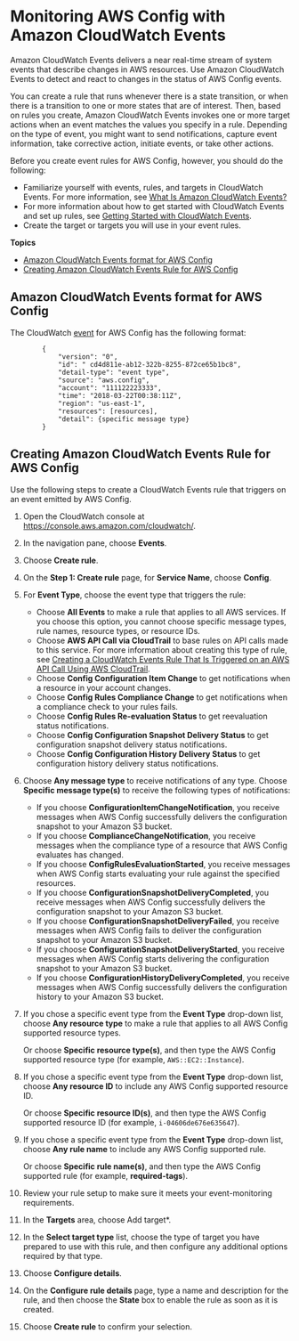 # Monitoring AWS Config with Amazon CloudWatch Events<a name="monitor-config-with-cloudwatchevents"></a>

Amazon CloudWatch Events delivers a near real\-time stream of system events that describe changes in AWS resources\. Use Amazon CloudWatch Events to detect and react to changes in the status of AWS Config events\.

You can create a rule that runs whenever there is a state transition, or when there is a transition to one or more states that are of interest\. Then, based on rules you create, Amazon CloudWatch Events invokes one or more target actions when an event matches the values you specify in a rule\. Depending on the type of event, you might want to send notifications, capture event information, take corrective action, initiate events, or take other actions\. 

Before you create event rules for AWS Config, however, you should do the following: 
+ Familiarize yourself with events, rules, and targets in CloudWatch Events\. For more information, see [What Is Amazon CloudWatch Events?](https://docs.aws.amazon.com/AmazonCloudWatch/latest/events/WhatIsCloudWatchEvents.html)
+ For more information about how to get started with CloudWatch Events and set up rules, see [Getting Started with CloudWatch Events](https://docs.aws.amazon.com/AmazonCloudWatch/latest/events/CWE_GettingStarted.html)\.
+ Create the target or targets you will use in your event rules\.

**Topics**
+ [Amazon CloudWatch Events format for AWS Config](#cloudwatch-event-format-for-awsconfig)
+ [Creating Amazon CloudWatch Events Rule for AWS Config](#create-cloudwatch-events-rule-for-awsconfig)

## Amazon CloudWatch Events format for AWS Config<a name="cloudwatch-event-format-for-awsconfig"></a>

The CloudWatch [event](https://docs.aws.amazon.com/AmazonCloudWatch/latest/events/CloudWatchEventsandEventPatterns.html) for AWS Config has the following format:

```
        {
            "version": "0",
            "id": " cd4d811e-ab12-322b-8255-872ce65b1bc8",
            "detail-type": "event type",
            "source": "aws.config",
            "account": "111122223333",
            "time": "2018-03-22T00:38:11Z",
            "region": "us-east-1",
            "resources": [resources],
            "detail": {specific message type}
        }
```

## Creating Amazon CloudWatch Events Rule for AWS Config<a name="create-cloudwatch-events-rule-for-awsconfig"></a>

Use the following steps to create a CloudWatch Events rule that triggers on an event emitted by AWS Config\.

1. Open the CloudWatch console at [https://console\.aws\.amazon\.com/cloudwatch/]()\.

1. In the navigation pane, choose **Events**\.

1. Choose **Create rule**\.

1. On the **Step 1: Create rule** page, for **Service Name**, choose **Config**\.

1. For **Event Type**, choose the event type that triggers the rule:
   + Choose **All Events** to make a rule that applies to all AWS services\. If you choose this option, you cannot choose specific message types, rule names, resource types, or resource IDs\.
   + Choose **AWS API Call via CloudTrail** to base rules on API calls made to this service\. For more information about creating this type of rule, see [Creating a CloudWatch Events Rule That Is Triggered on an AWS API Call Using AWS CloudTrail](https://docs.aws.amazon.com/AmazonCloudWatch/latest/events/Create-CloudWatch-Events-CloudTrail-Rule.html)\.
   + Choose **Config Configuration Item Change** to get notifications when a resource in your account changes\.
   + Choose **Config Rules Compliance Change** to get notifications when a compliance check to your rules fails\.
   + Choose **Config Rules Re\-evaluation Status** to get reevaluation status notifications\. 
   + Choose **Config Configuration Snapshot Delivery Status** to get configuration snapshot delivery status notifications\.
   + Choose **Config Configuration History Delivery Status** to get configuration history delivery status notifications\.

1. Choose **Any message type** to receive notifications of any type\. Choose **Specific message type\(s\)** to receive the following types of notifications:
   + If you choose **ConfigurationItemChangeNotification**, you receive messages when AWS Config successfully delivers the configuration snapshot to your Amazon S3 bucket\.
   + If you choose **ComplianceChangeNotification**, you receive messages when the compliance type of a resource that AWS Config evaluates has changed\.
   + If you choose **ConfigRulesEvaluationStarted**, you receive messages when AWS Config starts evaluating your rule against the specified resources\.
   + If you choose **ConfigurationSnapshotDeliveryCompleted**, you receive messages when AWS Config successfully delivers the configuration snapshot to your Amazon S3 bucket\.
   + If you choose **ConfigurationSnapshotDeliveryFailed**, you receive messages when AWS Config fails to deliver the configuration snapshot to your Amazon S3 bucket\.
   + If you choose **ConfigurationSnapshotDeliveryStarted**, you receive messages when AWS Config starts delivering the configuration snapshot to your Amazon S3 bucket\.
   + If you choose **ConfigurationHistoryDeliveryCompleted**, you receive messages when AWS Config successfully delivers the configuration history to your Amazon S3 bucket\.

1. If you chose a specific event type from the **Event Type** drop\-down list, choose **Any resource type** to make a rule that applies to all AWS Config supported resource types\.

   Or choose **Specific resource type\(s\)**, and then type the AWS Config supported resource type \(for example, `AWS::EC2::Instance`\)\.

1. If you chose a specific event type from the **Event Type** drop\-down list, choose **Any resource ID** to include any AWS Config supported resource ID\.

   Or choose **Specific resource ID\(s\)**, and then type the AWS Config supported resource ID \(for example, `i-04606de676e635647`\)\.

1. If you chose a specific event type from the **Event Type** drop\-down list, choose **Any rule name** to include any AWS Config supported rule\.

   Or choose **Specific rule name\(s\)**, and then type the AWS Config supported rule \(for example, **required\-tags**\)\.

1. Review your rule setup to make sure it meets your event\-monitoring requirements\.

1. In the **Targets** area, choose Add target\*\.

1. In the **Select target type** list, choose the type of target you have prepared to use with this rule, and then configure any additional options required by that type\.

1. Choose **Configure details**\.

1. On the **Configure rule details** page, type a name and description for the rule, and then choose the **State** box to enable the rule as soon as it is created\.

1. Choose **Create rule** to confirm your selection\.
